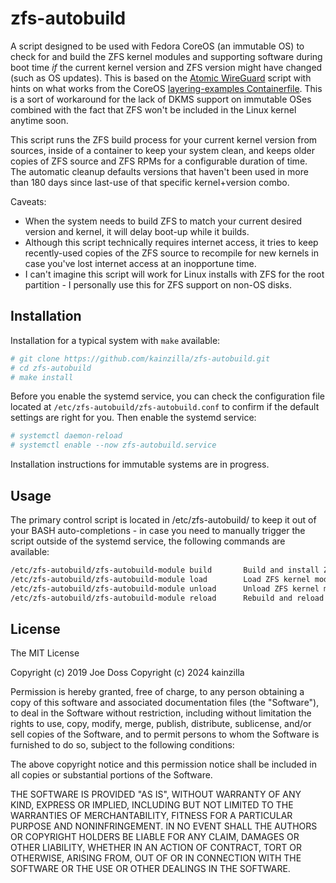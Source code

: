 # zfs-autobuild

A script designed to be used with Fedora CoreOS (an immutable OS) to check for and build the ZFS kernel modules and supporting software during boot time _if_ the current kernel version and ZFS version might have changed (such as OS updates). This is based on the [Atomic WireGuard](https://github.com/jdoss/atomic-wireguard/) script with hints on what works from the CoreOS [layering-examples Containerfile](https://github.com/coreos/layering-examples/blob/main/build-zfs-module/Containerfile). This is a sort of workaround for the lack of DKMS support on immutable OSes combined with the fact that ZFS won't be included in the Linux kernel anytime soon.

This script runs the ZFS build process for your current kernel version from sources, inside of a container to keep your system clean, and keeps older copies of ZFS source and ZFS RPMs for a configurable duration of time. The automatic cleanup defaults versions that haven't been used in more than 180 days since last-use of that specific kernel+version combo.

Caveats:
* When the system needs to build ZFS to match your current desired version and kernel, it will delay boot-up while it builds.
* Although this script technically requires internet access, it tries to keep recently-used copies of the ZFS source to recompile for new kernels in case you've lost internet access at an inopportune time.
* I can't imagine this script will work for Linux installs with ZFS for the root partition - I  personally use this for ZFS support on non-OS disks.

## Installation

Installation for a typical system with `make` available:

```bash
# git clone https://github.com/kainzilla/zfs-autobuild.git
# cd zfs-autobuild
# make install
```

Before you enable the systemd service, you can check the configuration file located at `/etc/zfs-autobuild/zfs-autobuild.conf` to confirm if the default settings are right for you. Then enable the systemd service:

```bash
# systemctl daemon-reload
# systemctl enable --now zfs-autobuild.service
```

Installation instructions for immutable systems are in progress.

## Usage

The primary control script is located in /etc/zfs-autobuild/ to keep it out of your BASH auto-completions - in case you need to manually trigger the script outside of the systemd service, the following commands are available:

```bash
/etc/zfs-autobuild/zfs-autobuild-module build       Build and install ZFS.
/etc/zfs-autobuild/zfs-autobuild-module load        Load ZFS kernel module.
/etc/zfs-autobuild/zfs-autobuild-module unload      Unload ZFS kernel module.
/etc/zfs-autobuild/zfs-autobuild-module reload      Rebuild and reload ZFS module.
```

## License

The MIT License

Copyright (c) 2019 Joe Doss
Copyright (c) 2024 kainzilla

Permission is hereby granted, free of charge, to any person obtaining a copy
of this software and associated documentation files (the "Software"), to deal
in the Software without restriction, including without limitation the rights
to use, copy, modify, merge, publish, distribute, sublicense, and/or sell
copies of the Software, and to permit persons to whom the Software is
furnished to do so, subject to the following conditions:

The above copyright notice and this permission notice shall be included in
all copies or substantial portions of the Software.

THE SOFTWARE IS PROVIDED "AS IS", WITHOUT WARRANTY OF ANY KIND, EXPRESS OR
IMPLIED, INCLUDING BUT NOT LIMITED TO THE WARRANTIES OF MERCHANTABILITY,
FITNESS FOR A PARTICULAR PURPOSE AND NONINFRINGEMENT. IN NO EVENT SHALL THE
AUTHORS OR COPYRIGHT HOLDERS BE LIABLE FOR ANY CLAIM, DAMAGES OR OTHER
LIABILITY, WHETHER IN AN ACTION OF CONTRACT, TORT OR OTHERWISE, ARISING FROM,
OUT OF OR IN CONNECTION WITH THE SOFTWARE OR THE USE OR OTHER DEALINGS IN
THE SOFTWARE.
